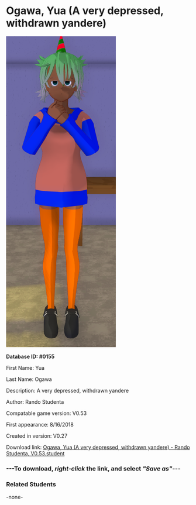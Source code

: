 # Ogawa, Yua (A very depressed, withdrawn yandere)

<img src="../../Files/Images/Ogawa, Yua (A very depressed, withdrawn yandere).png" title="Ogawa, Yua (A very depressed, withdrawn yandere) - Rando Studenta, V0.53">

**Database ID: #0155**

First Name: Yua

Last Name: Ogawa

Description: A very depressed, withdrawn yandere

Author: Rando Studenta

Compatable game version: V0.53

First appearance: 8/16/2018

Created in version: V0.27

Download link: <a href="https://raw.githubusercontent.com/Arbiter1223/Daigaku-Gurashi-Custom-Students/master/Files/Student%20Files/Ogawa%2C%20Yua%20(A%20very%20depressed%2C%20withdrawn%20yandere)%20-%20Rando%20Studenta%2C%20V0.53.student">Ogawa, Yua (A very depressed, withdrawn yandere) - Rando Studenta, V0.53.student</a>

### ---**To download, _right-click_ the link, and select _"Save as"_**---

### Related Students

-none-
